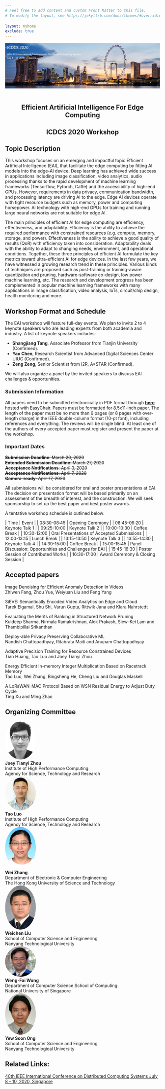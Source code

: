 ```yaml
---
# Feel free to add content and custom Front Matter to this file.
# To modify the layout, see https://jekyllrb.com/docs/themes/#overriding-theme-defaults

layout: myhome
exclude: true
---
```



<div>
  <img src="assets/Singapore_skyline_at_sunset_viewed_from_Gardens_by_the_Bay_East_-_20200106.jpg">
</div>

<br>

<div style="text-align:center">
<h2>Efficient Artificial Intelligence For Edge Computing </h2>
<h2>ICDCS 2020 Workshop</h2>
</div>

## Topic Description

This workshop focuses on an emerging and impactful topic  Efficient Artificial Intelligence (EAI), that facilitate the edge computing by fitting AI models into the edge-AI device. Deep learning has achieved wide success in applications including image classification, video analytics, audio processing thanks to the rapid development of machine learning frameworks (Tensorflow, Pytorch, Caffe) and the accessibility of high-end GPUs. However, requirements in data privacy, communication bandwidth, and processing latency are driving AI to the edge.  Edge AI devices operate with tight resource budgets such as memory, power and computing horsepower. AI technology with high-end GPUs for training and running large neural networks are not suitable for edge AI.

The main principles of efficient AI for edge computing are efficiency, effectiveness, and adaptability. Efficiency is the ability to achieve the required performance with constrained resources (e.g. compute, memory, storage, and power). Effectiveness is the ability to achieve a good quality of results (QoR) with efficiency taken into consideration. Adaptability deals with the ability to adapt to changing needs, environment, and operational conditions. Together, these three principles of efficient AI formulate the key metrics toward ultra-efficient AI for edge devices. In the last few years, we have witnessed a growing research trend in these principles.  Various kinds of techniques are proposed such as post-training or training-aware quantization and pruning, hardware-software co-design, low power machine learning, etc. The research and development progress has been complemented in popular machine learning frameworks with many applications in image classification, video analysis, IoTs, circuit/chip design, health monitoring and more.

## Workshop Format and Schedule

The EAI workshop will feature full-day events. We plan to invite 2 to 4 keynote speakers who are leading experts from both academia and industry. A list of keynote speakers includes:

+ **Shangjiang Tang**, Associate Professor from Tianjin University (Confirmed).
+ **Yao Chen**, Research Scientist from Advanced Digital Sciences Center UIUC (Confirmed).
+ **Zeng Zeng**, Senior Scientist from I2R, A\*STAR (Confirmed).

We will also organize a panel by the invited speakers to discuss EAI challenges & opportunities.

### **Submission Information**
All papers need to be submitted electronically in PDF format through [**<u>here</u>**](https://easychair.org/conferences/?conf=eai2020) hosted with EasyChair. Papers must be formatted for 8.5x11-inch paper. The length of the paper must be no more than 6 pages (or 8 pages with over-length charge) in the IEEE double-column format (10-pt font), including references and everything. The reviews will be single blind. At least one of the authors of every accepted paper must register and present the paper at the workshop.

### **Important Dates**
~~**Submission Deadline**: March 20, 2020~~  
~~**Extended Submission Deadline**: March 27, 2020~~  
~~**Acceptance Notifications**: April 3, 2020~~  
~~**Acceptance Notifications**: April 7, 2020~~  
~~**Camera-ready**: April 17, 2020~~

All submissions will be considered for oral and poster presentations at EAI. The decision on presentation format will be based primarily on an assessment of the breadth of interest, and the construction. We will seek sponsorship to set up the best paper and best poster awards.

A tentative workshop schedule is outlined below:

| Time | Event |
| 08:30-08:45 | Opening Ceremony |
| 08:45-09:20 | Keynote Talk 1 |
| 09:25-10:00 | Keynote Talk 2 |
| 10:00-10:30 | Coffee Break |
| 10:30-12:00 | Oral Presentations of Accepted Submissions |
| 12:00-13:15 | Lunch Break |
| 13:15-13:50 | Keynote Talk 3 |
| 13:55-14:30 | Keynote Talk 4 |
| 14:30-15:00 | Coffee Break |
| 15:00-15:45 | Panel Discussion: Opportunities and Challenges for EAI |
| 15:45-16:30 | Poster Session of Contributed Works |
| 16:30-17:00 | Award Ceremony & Closing Session |

## Accepted papers

Image Denoising for Efficient Anomaly Detection in Videos  
Zhiwen Fang, Zhou Yue, Weiyuan Liu and Feng Yang  

SiEVE: Semantically Encoded Video Analytics on Edge and Cloud  
Tarek Elgamal, Shu Shi, Varun Gupta, Rittwik Jana and Klara Nahrstedt  

Evaluating the Merits of Ranking in Structured Network Pruning  
Kuldeep Sharma, Nirmala Ramakrishnan, Alok Prakash, Siew-Kei Lam and Thambipillai Srikanthan  

Deploy-able Privacy Preserving Collaborative ML  
Nandish Chattopadhyay, Ritabrata Maiti and Anupam Chattopadhyay  

Adaptive Precision Training for Resource Constrained Devices  
Tian Huang, Tao Luo and Joey Tianyi Zhou  

Energy Efficient In-memory Integer Multiplication Based on Racetrack Memory  
Tao Luo, Wei Zhang, Bingsheng He, Cheng Liu and Douglas Maskell  

A LoRaWAN-MAC Protocol Based on WSN Residual Energy to Adjust Duty Cycle  
Ting Xu and Ming Zhao

## Organizing Committee

<div class="row">
  <div class="column">

<div>
<img src="/bio/ZHOU_Joey.jpg" height="auto" width="100" style="border-radius:50%">
</div>
<span style="font-weight:bold">Joey Tianyi Zhou</span>  <br>
Institute of High Performance Computing  <br>
Agency for Science, Technology and Research

  </div>
  <div class="column">

<div>
<img src="/bio/LUO_Tao.jpg" height="auto" width="100" style="border-radius:50%">
</div>
<span style="font-weight:bold">Tao Luo</span>  <br>
Institute of High Performance Computing  <br>
Agency for Science, Technology and Research

  </div>
</div>
<div class="row">
  <div class="column">

<div>
<img src="/bio/ZHANG_Wei.jpg" height="auto" width="100" style="border-radius:50%">
</div>
<span style="font-weight:bold">Wei Zhang</span>  <br>
Department of Electronic & Computer Engineering  <br>
The Hong Kong University of Science and Technology

  </div>
  <div class="column">

<div>
<img src="/bio/LIU_Weichen.jpg" height="auto" width="100" style="border-radius:50%">
</div>
<span style="font-weight:bold">Weichen Liu</span>  <br>
School of Computer Science and Engineering  <br>
Nanyang Technological University

  </div>
</div>
<div class="row">
  <div class="column">


<div>
<img src="/bio/WONG_Wengfai.jpg" height="auto" width="100" style="border-radius:50%">
</div>
<span style="font-weight:bold">Weng-Fai Wong</span>  <br>
Department of Computer Science School of Computing  <br>
National University of Singapore

  </div>
  <div class="column">

<div>
<img src="/bio/ONG_Yewsoon.jpg" height="auto" width="100" style="border-radius:50%">
</div>
<span style="font-weight:bold">Yew Soon Ong</span>  <br>
School of Computer Science and Engineering  <br>
Nanyang Technological University


  </div>
</div>


## Related Links:
[40th IEEE International Conference on Distributed Computing Systems July 8 - 10, 2020, Singapore](https://icdcs2020.sg/ "ICDCS2020")
